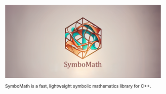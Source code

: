 ![SymboMath Title Cover](https://raw.githubusercontent.com/Pencilcaseman/SymboMath/master/branding/TitleCover.png)

SymboMath is a fast, lightweight symbolic mathematics library for C++.
